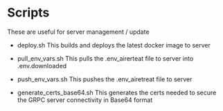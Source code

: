 # Scripts

These are useful for server management / update

* deploy.sh
This builds and deploys the latest docker image to server

* pull_env_vars.sh
This pulls the .env_airerteat file to server into .env.downloaded

* push_env_vars.sh
This pushes the .env_airetreat file to server

* generate_certs_base64.sh
This generates the certs needed to secure the GRPC server connectivity in Base64 format
